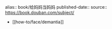 alias:: book/给妈妈当妈妈
published-date:: 
source:: https://book.douban.com/subject/
- [[how-to/face/demantia]]